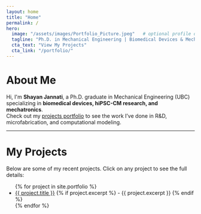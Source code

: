 ```yaml
---
layout: home
title: "Home"
permalink: /
hero:
  image: "/assets/images/Portfolio_Picture.jpeg"   # optional profile or background image
  tagline: "Ph.D. in Mechanical Engineering | Biomedical Devices & Mechatronics"
  cta_text: "View My Projects"
  cta_link: "/portfolio/"
---
```


# About Me

Hi, I'm **Shayan Jannati**, a Ph.D. graduate in Mechanical Engineering (UBC) specializing in **biomedical devices, hiPSC-CM research, and mechatronics**.  
Check out my [projects portfolio](/portfolio/) to see the work I’ve done in R&D, microfabrication, and computational modeling.

---

# My Projects

Below are some of my recent projects. Click on any project to see the full details:

<ul>
  {% for project in site.portfolio %}
    <li>
      <a href="{{ project.url }}">{{ project.title }}</a>
      {% if project.excerpt %}
        - {{ project.excerpt }}
      {% endif %}
    </li>
  {% endfor %}
</ul>
